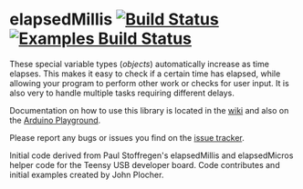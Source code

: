 elapsedMillis [![Build Status](https://travis-ci.org/pfeerick/elapsedMillis.svg?branch=master)](https://travis-ci.org/pfeerick/elapsedMillis)  [![Examples Build Status](https://github.com/pfeerick/elapsedMillis/workflows/Build%20examples/badge.svg)](https://github.com/pfeerick/elapsedMillis/actions)
=====================

These special variable types (*objects*) automatically increase as time elapses. This makes it easy to check if a certain time has elapsed, while allowing your program to perform other work or checks for user input. It is also very to handle multiple tasks requiring different delays.

Documentation on how to use this library is located in the [wiki](https://github.com/pfeerick/elapsedMillis/wiki) and also on the [Arduino Playground](http://playground.arduino.cc//Code/ElapsedMillis).

Please report any bugs or issues you find on the [issue tracker](https://github.com/pfeerick/elapsedMillis/issues).

Initial code derived from Paul Stoffregen's elapsedMillis and elapsedMicros helper code for the Teensy USB developer board. Code contributes and initial examples created by John Plocher.
